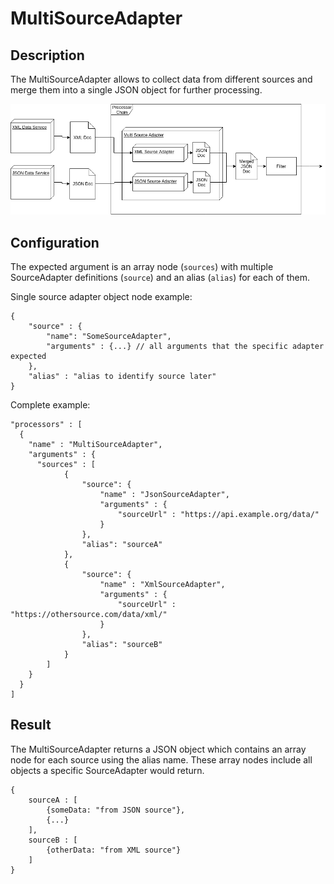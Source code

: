 # MultiSourceAdapter
## Description
The MultiSourceAdapter allows to collect data from different sources and merge them into a single JSON object for further processing. 

![MultiSourceAdapter](multisourceadapter.png)

## Configuration
The expected argument is an array node (`sources`) with multiple SourceAdapter definitions (`source`) and an alias (`alias`) for each of them.

Single source adapter object node example:
```
{
    "source" : {
        "name": "SomeSourceAdapter",
        "arguments" : {...} // all arguments that the specific adapter expected
    },
    "alias" : "alias to identify source later" 
}
```

Complete example:
```
"processors" : [
  {
    "name" : "MultiSourceAdapter",
    "arguments" : {
      "sources" : [
            {
                "source": {
                    "name" : "JsonSourceAdapter",
                    "arguments" : {
                        "sourceUrl" : "https://api.example.org/data/"
                    }
                },
                "alias": "sourceA"
            },
            {
                "source": {
                    "name" : "XmlSourceAdapter",
                    "arguments" : {
                        "sourceUrl" : "https://othersource.com/data/xml/"
                    }
                },
                "alias": "sourceB"
            }
        ]
    }
  }
]
```

## Result
The MultiSourceAdapter returns a JSON object which contains an array node for each source using the alias name. These array nodes include all objects a specific SourceAdapter would return.
```
{
    sourceA : [
        {someData: "from JSON source"},
        {...}
    ],
    sourceB : [
        {otherData: "from XML source"}
    ]
}
```
